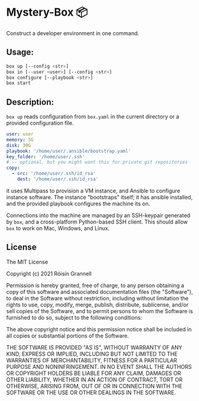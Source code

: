 
# Mystery-Box 📦

Construct a developer environment in one command.

## Usage:

```bash
box up [--config <str>]
box in [--user <user>] [--config <str>]
box configure [--playbook <str>]
box start

```

## Description:

`box up` reads configuration from `box.yaml` in the current directory or a provided configuration file.

```yaml
user: user
memory: 3G
disk: 30G
playbook: '/home/user/.ansible/bootstrap.yaml'
key_folder: '/home/user/.ssh'
# -- optional, but you might want this for private git repositories
copy:
  - src: '/home/user/.ssh/id_rsa'
    dest: '/home/user/.ssh/id_rsa'
```

it uses Multipass to provision a VM instance, and Ansible to configure instance software. The instance "bootstraps" itself; it has ansible installed, and the provided playbook configures the machine its on.

Connections into the machine are managed by an SSH-keypair generated by `box`, and a cross-platform Python-based SSH client. This should allow `box` to work on Mac, Windows, and Linux.

## License

The MIT License

Copyright (c) 2021 Róisín Grannell

Permission is hereby granted, free of charge, to any person obtaining a copy of this software and associated documentation files (the "Software"), to deal in the Software without restriction, including without limitation the rights to use, copy, modify, merge, publish, distribute, sublicense, and/or sell copies of the Software, and to permit persons to whom the Software is furnished to do so, subject to the following conditions:

The above copyright notice and this permission notice shall be included in all copies or substantial portions of the Software.

THE SOFTWARE IS PROVIDED "AS IS", WITHOUT WARRANTY OF ANY KIND, EXPRESS OR IMPLIED, INCLUDING BUT NOT LIMITED TO THE WARRANTIES OF MERCHANTABILITY, FITNESS FOR A PARTICULAR PURPOSE AND NONINFRINGEMENT. IN NO EVENT SHALL THE AUTHORS OR COPYRIGHT HOLDERS BE LIABLE FOR ANY CLAIM, DAMAGES OR OTHER LIABILITY, WHETHER IN AN ACTION OF CONTRACT, TORT OR OTHERWISE, ARISING FROM, OUT OF OR IN CONNECTION WITH THE SOFTWARE OR THE USE OR OTHER DEALINGS IN THE SOFTWARE.

